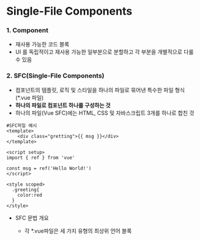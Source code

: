 # Single-File Components

### 1. Component

- 재사용 가능한 코드 블록
- UI 를 독립적이고 재사용 가능한 일부분으로 분할하고 각 부분을 개별적으로 다룰 수 있음

### 2. SFC(Single-File Components)

- 컴포넌트의 템플릿, 로직 및 스타일을 하나의 파일로 묶어낸 특수한 파일 형식 (*.vue 파일)
- **하나의 파일로 컴포넌트 하나를 구성하는 것**
- 하나의 파일(Vue SFC)에는 HTML, CSS 및 자바스크립트 3개를 하나로 합친 것

```vue
#SFC파일 예시
<template>
	<div class="gretting">{{ msg }}</div>
</template>

<script setup>
import { ref } from 'vue'
  
const msg = ref('Hello World!')
</script>

<style scoped>
  .greeting{
    color:red
  }
</style>
```

- SFC 문법 개요

  - 각 *.vue파일은 세 가지 유형의 최상위 언어 블록 <template>, <script>,<style>으로 구성됨

  - 언어 블록의 작성 순서는 상관 없으나 일반적으로 template -> script -> style 순서로 작성

  - 각 *. vue 파일은 최상위 <template>, <script setup> 블록을 하나만 포함할 수 있음(일반 <script> 제외)

  - <script setup> : 컴포넌트의 setup()함수로 사용되며 컴포넌트의 각 인스턴스에 대해 실행 (return도 안써도 됨)

  - <style scoped> → scoped가 지정되면 CSS는 현재 컴포넌트에만 적용

### 3. SFC build tool(vite)

- 프론트 엔드 개발 도구
- 빠른 개발환경을 위한 빌드 도구와 개발 서버를 제공 (https://vitejs.dev/)

### 4. Node Package Manager(NPM)

- Node.js의 기본 패키지 관리자

- **Node : Chrome의 V8 JavaScript 엔진을 기반으로 하는 Server-Side 실행 환경**

- Node.js의 영향 
  - 기존에 브라우저 안에서만 동작할 수 있었던 JavaScript를 브라우저가 아닌 서버 측에서도 실행할 수 있게 함 → **프론트엔드와 백엔드에서 동일한 언어로 개발할 수 있게 됨**
  - NPM을 활용해 수많은 오픈 소스 패키지와 라이브러리를 제공하여 개발자들이 손쉽게 코드를 공유하고 재사용할 수 있게 함

### 5. Vite 프로젝트 구조

- **node_modules**

  - **django에서 venv 같은 느낌**
  - Node.js 프로젝트에서 사용되는 외부 패키지들이 저장되는 디렉토리
  - 프로젝트의 의존성 모듈을 저장하고 관리하는 공간
  - 프로젝트가 실행될 때 필요한 라이브러리와 패키지들을 포함
  - .gitignore에 작성됨

- **package-lock.json, package.json**

  - **django에서 requirements.txt 같은 느낌**
  - 패키지들의 실제 설치 버전, 의존성 관계, 하위 패키지 등을 포함하여 패키지 설치에 필요한 모든 정보를 포함 
  - npm install 명령을 통해 패키지를 설치할 때, 명시된 버전과 의존성을 기반으로 설치

  - package.json은 lock.json을 보조하는 파일 정도로 기억

- **public 디렉토리**
  - 주로 다음 정적파일을 위치 시킴
    - 소스코드에서 참조되지 않는
    - 항상 같은 이름을 갖는
    - import 할 필요 없는
  - 항상 root 절대 경로를 사용하여 참조
    - public/icon.png는 소스 코드에서/icon.png로 참조 할 수 있음
- **index.html**
  - Vue 앱의 기본 HTML 파일
  - 앱의 진입점 (entry point)
  - Root 컴포넌트의 App.vue가 해당 페이지에 마운트(mount) 됨
  - 필요한 스타일 시트, 스크립트 등의 외부 리소스를 로들 할 수 있음(ex. bootstrap CDN)

- **src 디렉토리**

@@@@@@@@@@@@[1]~[5]

### 6. 모듈과 번들러

- **Module**
  - 프로그램을 구성하는 독립적인 코드 블록 (*.js 파일)
  - 개발하는 애플리케이션의 크기가 커지고 복잡해지면서 파일 하나에 모든 기능을 담기가 어려워 짐
  - 따라서 자연스럽게 파일을 여러개로 분리하여 관리를 하게 되었고, 이때 분리된 파일 각각이 모듈(module) 즉, js 파일 하나가 하나의 모듈
- **Bundler**
  - 여러 모듈과 파일을 하나(혹은 여러 개)의 번들로 묶어 최적화하여 애플리케이션에서 사용할 수 있게 만들어주는 도구
  - Bundler가 하는 작업을 Bundling이라 함

### 7. Component 활용

- 컴포넌트 파일 생성 후 등록(import)하여 사용

- import 시 경로에 /src/ 부분은 @로 사용가능

  - ```vue
    <template>
        <div>
            <h2>MyComponent</h2>
            <MyComponentItem/>
            <MyComponentItem/>
            <MyComponentItem/>
        </div>
    </template>
    
    <script setup>
    import MyComponentItem from '@/components/MyComponentItem.vue';
    </script>
    
    <style  scoped>
    </style>
    ```

### 8. Virtual Dom

- 가상의 DOM을 메모리에 저장하고 실제 DOM과 동기화하는 프로그래밍 개념
- 실제 DOM과의 변경 사항 비교를 통해 변경된 부분만 실제 DOM에 적용하는 방식
- 웹 애플리케이션의 성능을 향상시키기 위한 Vue의 내부 렌더링 기술

- Virtual DOM 주의사항
  - 실제 DOM에 직접 접근하지 말 것
    - 자바스크립트에서 사용하는 DOM 접근 관련 메서드 사용 금지
    - querySelector, createElement, addEventListner 등
    - Vue의 ref와 Lifecycle Hooks 함수를 사용해 간접적으로 접근하여 조작할 것